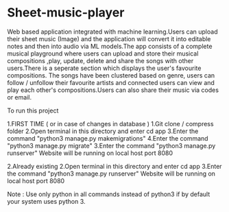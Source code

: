 # Sheet-music-player
Web based application integrated with machine learning.Users can upload their sheet music (Image) and the application will convert it into editable notes and then into audio via ML models.The app consists of a complete musical playground where users can upload and store their musical compositions ,play, update, delete and share the songs with other users.There is a seperate section which displays the user's favourite compositions. The songs have been clustered based on genre, users can follow / unfollow their favourite artists and connected users can view and play each other's compositions.Users can also share their music via codes or email. 

To run this project

1.FIRST TIME ( or in case of changes in database )
    1.Git clone / compress folder
    2.Open terminal in this directory and enter cd app
    3.Enter the command "python3 manage.py makemigrations"
    4.Enter the command "python3 manage.py migrate"
    3.Enter the command "python3 manage.py runserver"
    Website will be running on local host port 8080

2.Already existing 
    2.Open terminal in this directory and enter cd app
    3.Enter the command "python3 manage.py runserver"
    Website will be running on local host port 8080

Note : Use only python in all commands instead of python3 if by default your system uses python 3.


